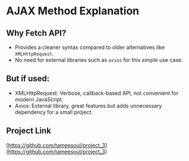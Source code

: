 # AJAX Method Explanation
## Why Fetch API?
- Provides a cleaner syntax compared to older alternatives like `XMLHttpRequest`.
- No need for external libraries such as `axios` for this simple use case.
## But if used:
- XMLHttpRequest: Verbose, callback-based API, not convenient for modern JavaScript.
- Axios: External library, great features but adds unnecessary dependency for a small project.


##  Project Link

[https://github.com/tameesoul/project_3](https://github.com/tameesoul/project_3)